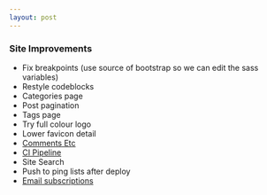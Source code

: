 ```yaml
---
layout: post
---
```


### Site Improvements
- Fix breakpoints (use source of bootstrap so we can edit the sass variables)
- Restyle codeblocks
- Categories page
- Post pagination
- Tags page
- Try full colour logo
- Lower favicon detail
- [Comments Etc](https://staticman.net/)
- [CI Pipeline](https://jenkins.io/)
- Site Search
- Push to ping lists after deploy
- [Email subscriptions](https://feedburner.google.com/fb/a/emailsyndicationSubmit)
